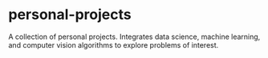 # personal-projects
A collection of personal projects. Integrates data science, machine learning, and computer vision algorithms to explore problems of interest.

